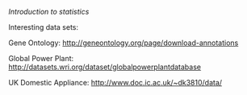 *Introduction to statistics*

Interesting data sets: 

Gene Ontology: http://geneontology.org/page/download-annotations

Global Power Plant: http://datasets.wri.org/dataset/globalpowerplantdatabase

UK Domestic Appliance: http://www.doc.ic.ac.uk/~dk3810/data/


